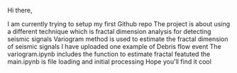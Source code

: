 Hi there,

I am currently trying to setup my first Github repo
The project is about using a different technique which is fractal dimension analysis for detecting seismic signals
Variogram method is used to estimate the fractal dimension of seismic signals
I have uploaded one example of Debris flow event
The variogram.ipynb includes the function to estimate fractal featuted
the main.ipynb is file loading and initial processing
Hope you'll find it cool

